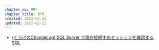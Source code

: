 ```yaml
---
chapter_no: 999
chapter_title: 参考
created: 2022-02-22
updated: 2022-02-22
---
```

- [(くらげのChangeLog) SQL Server で現在接続中のセッションを確認するSQL](https://culage.hatenablog.com/entry/20130619/1371567600)